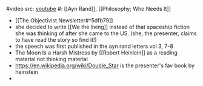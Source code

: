 #video 
src: [youtube](https://www.youtube.com/watch?v=V8yIcXmoAnQ) 
#: [[Ayn Rand]], [[Philosophy; Who Needs It]] 

- [[The Objectivist Newsletter#^5dfb79]] 
- she decided to write [[We the living]] instead of that spaceship fiction she was thinking of after she came to the US. (she, the presenter, claims to have read the story so find it!)
- the speech was first published in the ayn rand letters vol 3, 7-8
- The Moon Is a Harsh Mistress by [[Robert Heinlein]] as a reading material not thinking material
- https://en.wikipedia.org/wiki/Double_Star is the presenter's fav book by heinstein
- 